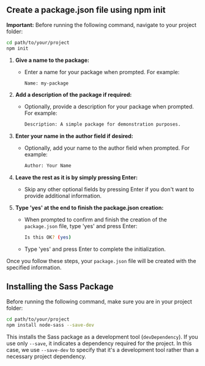 ## Create a package.json file using npm init

**Important:** Before running the following command, navigate to your project folder:

```bash
cd path/to/your/project
npm init
```

1. **Give a name to the package:**

   - Enter a name for your package when prompted. For example:
     ```bash
     Name: my-package
     ```

2. **Add a description of the package if required:**

   - Optionally, provide a description for your package when prompted. For example:
     ```bash
     Description: A simple package for demonstration purposes.
     ```

3. **Enter your name in the author field if desired:**

   - Optionally, add your name to the author field when prompted. For example:
     ```bash
     Author: Your Name
     ```

4. **Leave the rest as it is by simply pressing Enter:**

   - Skip any other optional fields by pressing Enter if you don't want to provide additional information.

5. **Type 'yes' at the end to finish the package.json creation:**

   - When prompted to confirm and finish the creation of the `package.json` file, type 'yes' and press Enter:

     ```bash
     Is this OK? (yes)
     ```

   - Type 'yes' and press Enter to complete the initialization.

Once you follow these steps, your `package.json` file will be created with the specified information.

## Installing the Sass Package

Before running the following command, make sure you are in your project folder:

```bash
cd path/to/your/project
npm install node-sass --save-dev
```

This installs the Sass package as a development tool (`devDependency`). If you use only `--save`, it indicates a dependency required for the project. In this case, we use `--save-dev` to specify that it's a development tool rather than a necessary project dependency.
